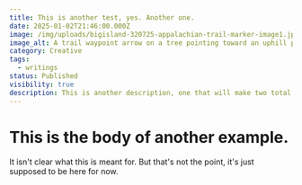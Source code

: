 ```yaml
---
title: This is another test, yes. Another one.
date: 2025-01-02T21:46:00.000Z
image: /img/uploads/bigisland-320725-appalachian-trail-marker-image1.jpg
image_alt: A trail waypoint arrow on a tree pointing toward an uphill path.
category: Creative
tags:
  - writings
status: Published
visibility: true
description: This is another description, one that will make two total. Yes, a total of two.
---
```

# This is the body of another example.

It isn't clear what this is meant for. But that's not the point, it's just supposed to be here for now.

